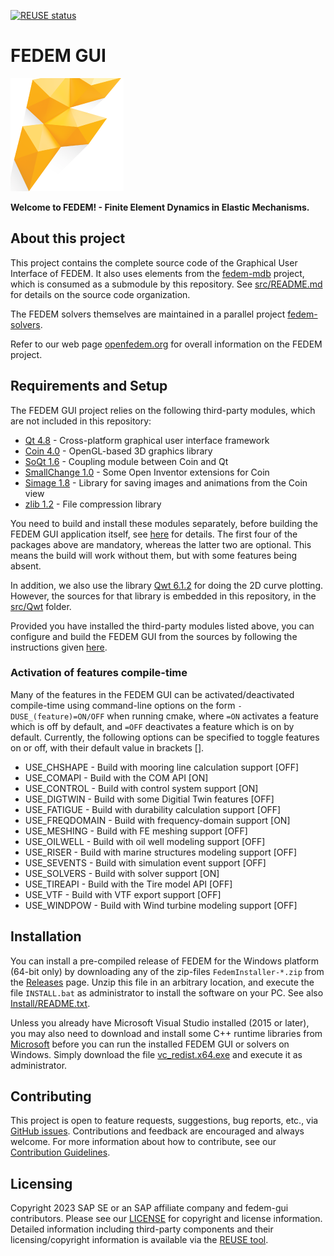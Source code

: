 <!---
  SPDX-FileCopyrightText: 2023 SAP SE

  SPDX-License-Identifier: Apache-2.0

  This file is part of FEDEM - https://openfedem.org
--->

[![REUSE status](https://api.reuse.software/badge/github.com/openfedem/fedem-gui)](https://api.reuse.software/info/github.com/openfedem/fedem-gui)

# FEDEM GUI

![Fedem Logo](https://github.com/openfedem/.github/blob/main/profile/FedemLogo.png "Welcome to FEDEM")

**Welcome to FEDEM! - Finite Element Dynamics in Elastic Mechanisms.**

## About this project

This project contains the complete source code of
the Graphical User Interface of FEDEM. It also uses elements from
the [fedem-mdb](https://github.com/openfedem/fedem-mdb) project,
which is consumed as a submodule by this repository.
See [src/README.md](src/README.md) for details on the source code organization.

The FEDEM solvers themselves are maintained in a parallel project
[fedem-solvers](https://github.com/openfedem/fedem-solvers).

Refer to our web page [openfedem.org](https://openfedem.org/)
for overall information on the FEDEM project.

## Requirements and Setup

The FEDEM GUI project relies on the following third-party modules,
which are not included in this repository:

* [Qt 4.8](https://download.qt.io/archive/qt/4.8/) -
  Cross-platform graphical user interface framework
* [Coin 4.0](https://github.com/coin3d/coin) -
  OpenGL-based 3D graphics library
* [SoQt 1.6](https://github.com/coin3d/soqt) -
  Coupling module between Coin and Qt
* [SmallChange 1.0](https://github.com/coin3d/smallchange) -
  Some Open Inventor extensions for Coin
* [Simage 1.8](https://github.com/coin3d/simage) -
  Library for saving images and animations from the Coin view
* [zlib 1.2](https://zlib.net/) -
  File compression library

You need to build and install these modules separately,
before building the FEDEM GUI application itself,
see [here](BUILD.md#build-of-external-3rd-party-modules) for details.
The first four of the packages above are mandatory,
whereas the latter two are optional.
This means the build will work without them,
but with some features being absent.

In addition, we also use the library [Qwt 6.1.2](https://qwt.sourceforge.io/)
for doing the 2D curve plotting.
However, the sources for that library is embedded in this repository,
in the [src/Qwt](src/Qwt) folder.

Provided you have installed the third-party modules listed above,
you can configure and build the FEDEM GUI from the sources by following
the instructions given [here](BUILD.md#build-the-fedem-gui-application).

### Activation of features compile-time

Many of the features in the FEDEM GUI can be activated/deactivated compile-time
using command-line options on the form `-DUSE_(feature)=ON/OFF`
when running cmake, where `=ON` activates a feature which is off by default,
and `=OFF` deactivates a feature which is on by default.
Currently, the following options can be specified to toggle features on or off,
with their default value in brackets [].

* USE_CHSHAPE - Build with mooring line calculation support [OFF]
* USE_COMAPI - Build with the COM API [ON]
* USE_CONTROL - Build with control system support [ON]
* USE_DIGTWIN - Build with some Digitial Twin features [OFF]
* USE_FATIGUE - Build with durability calculation support [OFF]
* USE_FREQDOMAIN - Build with frequency-domain support [ON]
* USE_MESHING - Build with FE meshing support [OFF]
* USE_OILWELL - Build with oil well modeling support [OFF]
* USE_RISER - Build with marine structures modeling support [OFF]
* USE_SEVENTS - Build with simulation event support [OFF]
* USE_SOLVERS - Build with solver support [ON]
* USE_TIREAPI - Build with the Tire model API [OFF]
* USE_VTF - Build with VTF export support [OFF]
* USE_WINDPOW - Build with Wind turbine modeling support [OFF]

## Installation

You can install a pre-compiled release of FEDEM for the Windows platform
(64-bit only) by downloading any of the zip-files `FedemInstaller-*.zip`
from the [Releases](https://github.com/openfedem/fedem-gui/releases) page.
Unzip this file in an arbitrary location, and execute the file `INSTALL.bat`
as administrator to install the software on your PC.
See also [Install/README.txt](Install/README.txt).

Unless you already have Microsoft Visual Studio installed (2015 or later),
you may also need to download and install some C++ runtime libraries from
[Microsoft](https://learn.microsoft.com/en-us/cpp/windows/latest-supported-vc-redist?view=msvc-170)
before you can run the installed FEDEM GUI or solvers on Windows.
Simply download the file [vc_redist.x64.exe](https://aka.ms/vs/17/release/vc_redist.x64.exe)
and execute it as administrator.

## Contributing

This project is open to feature requests, suggestions, bug reports, etc.,
via [GitHub issues](https://github.com/openfedem/fedem-gui/issues).
Contributions and feedback are encouraged and always welcome.
For more information about how to contribute,
see our [Contribution Guidelines](.github/CONTRIBUTING.md).

## Licensing

Copyright 2023 SAP SE or an SAP affiliate company and fedem-gui contributors.
Please see our [LICENSE](LICENSE) for copyright and license information.
Detailed information including third-party components and their licensing/copyright information
is available via the [REUSE tool](https://api.reuse.software/info/github.com/openfedem/fedem-gui).
